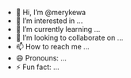 - 👋 Hi, I’m @merykewa
- 👀 I’m interested in ...
- 🌱 I’m currently learning ...
- 💞️ I’m looking to collaborate on ...
- 📫 How to reach me ...
- 😄 Pronouns: ...
- ⚡ Fun fact: ...

<!---
merykewa/merykewa is a ✨ special ✨ repository because its `README.md` (this file) appears on your GitHub profile.
You can click the Preview link to take a look at your changes.
--->
